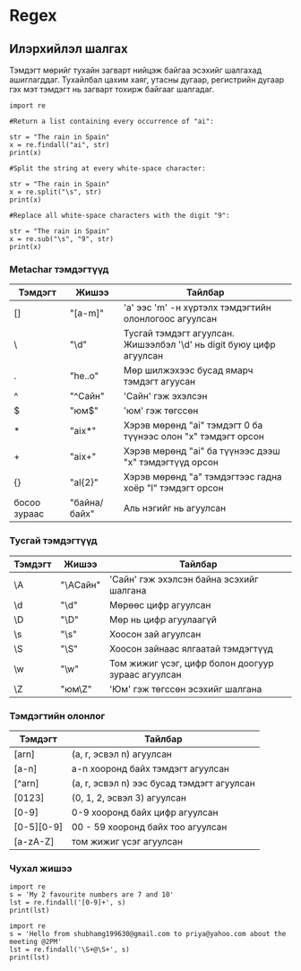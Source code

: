 # Regex

## Илэрхийлэл шалгах

Тэмдэгт мөрийг тухайн загварт нийцэж байгаа эсэхийг шалгахад ашиглагддаг. Тухайлбал цахим хаяг, утасны дугаар, регистрийн дугаар гэх мэт тэмдэгт нь загварт тохирж байгааг шалгадаг.

```
import re

#Return a list containing every occurrence of "ai":

str = "The rain in Spain"
x = re.findall("ai", str)
print(x)

#Split the string at every white-space character:

str = "The rain in Spain"
x = re.split("\s", str)
print(x)

#Replace all white-space characters with the digit "9":

str = "The rain in Spain"
x = re.sub("\s", "9", str)
print(x)
```


### Metachar тэмдэгтүүд

| Тэмдэгт  | Жишээ         |Тайлбар                                                                      |
| ---      | -----------   | --------------------------------------------------------------------------- |
|    []	   |  "[a-m]"	   | 'a' ээс 'm' -н хүртэлх тэмдэгтийн олонлогоос агуулсан                       |
|     \    | "\d"	         | Тусгай тэмдэгт агуулсан. Жишээлбэл '\d' нь digit буюу цифр агуулсан     	   |
|     .    | "he..o"	      | Мөр шилжэхээс бусад ямарч тэмдэгт агуусан                   	               |
|     ^    |  "^Сайн"	   | 'Сайн' гэж эхэлсэн                                                          |
|     $    | "юм$"	      | 'юм' гэж төгссөн                                                          	|
|     *    | "aix*"	      | Хэрэв мөрөнд "ai" тэмдэгт 0 ба түүнээс олон "x" тэмдэгт орсон   	         |
|     +    | "aix+"	      | Хэрэв мөрөнд "ai" ба түүнээс дээш "x" тэмдэгтүүд орсон	                     |
|    {}    | "al{2}"	      | Хэрэв мөрөнд "a" тэмдэгтээс гадна хоёр "l" тэмдэгт орсон  	               |
|    босоо зураас     |   "байна/байх"           | Аль нэгийг нь агуулсан                                                 	   |

### Тусгай тэмдэгтүүд

| Тэмдэгт  | Жишээ         |Тайлбар                                                                      |
| ---      | -----------   | --------------------------------------------------------------------------- |
|    \A	   |  "\AСайн"	   | 'Сайн' гэж эхэлсэн байна эсэхийг шалгана                                       |
|    \d    |  "\d"	       | Мөрөөс цифр агуулсан                                                        |
|    \D    | 	"\D"	       | Мөр нь цифр агуулаагүй                                                       |
|    \s    | 	"\s"	       | Хоосон зай агуулсан  	                                                       |
|    \S    | 	"\S"	       | Хоосон зайнаас ялгаатай тэмдэгтүүд                       	                   |
|    \w    |  "\w"	       | Том жижиг үсэг, цифр болон доогуур зураас агуулсан                          |
|    \Z    | "юм\Z"        | 'Юм' гэж төгссөн эсэхийг шалгана                                               	   |

### Тэмдэгтийн олонлог

| Тэмдэгт         | Тайлбар                                                                    |
| ---             | -------------------------------------------------------------------------- |
|  [arn]          | (a, r, эсвэл n) агуулсан                                                   |
|  [a-n]          |  a-n хооронд байх тэмдэгт агуулсан                                         |
|  [^arn]         | (a, r, эсвэл n) ээс бусад тэмдэгт агуулсан                                 |
|  [0123]         | (0, 1, 2, эсвэл 3) агуулсан	                                               |
|  [0-9]          | 0-9 хооронд байх цифр агуулсан                        	                   |
|  [0-5][0-9]     | 00 - 59 хооронд байх тоо агуулсан                                          |
|  [a-zA-Z]       | том жижиг үсэг агуулсан                                               	   |



### Чухал жишээ
```
import re   
s = 'My 2 favourite numbers are 7 and 10'
lst = re.findall('[0-9]+', s)   
print(lst) 
```

```
import re  
s = 'Hello from shubhamg199630@gmail.com to priya@yahoo.com about the meeting @2PM'
lst = re.findall('\S+@\S+', s)     
print(lst) 
```
